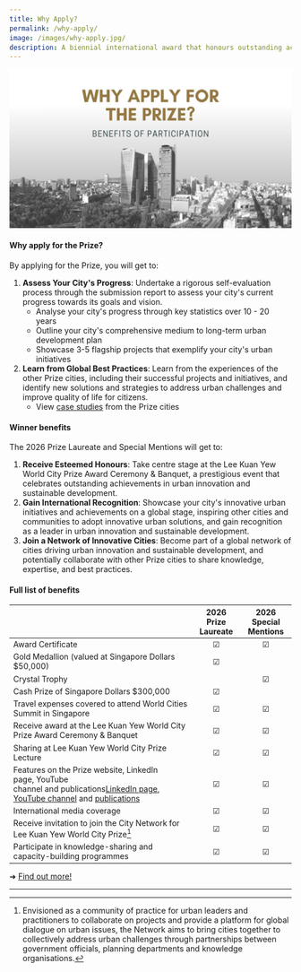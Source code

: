 ```yaml
---
title: Why Apply?
permalink: /why-apply/
image: /images/why-apply.jpg/
description: A biennial international award that honours outstanding achievements and contributions to the creation of liveable, vibrant and sustainable urban communities around the world.
---
```


![Why oh why](/images/why-apply.jpg)

#### **Why apply for the Prize?**

By applying for the Prize, you will get to: 

1. **Assess Your City's Progress**: Undertake a rigorous self-evaluation process through the submission report to assess your city's current progress towards its goals and vision.
   - Analyse your city's progress through key statistics over 10 - 20 years
   - Outline your city's comprehensive medium to long-term urban development plan
   - Showcase 3-5 flagship projects that exemplify your city's urban initiatives 
2. **Learn from Global Best Practices**: Learn from the experiences of the other Prize cities, including their successful projects and initiatives, and identify new solutions and strategies to address urban challenges and improve quality of life for citizens.
   - View [case studies](/resources/case-studies/) from the Prize cities

#### **Winner benefits**

The 2026 Prize Laureate and Special Mentions will get to:

1. **Receive Esteemed Honours**: Take centre stage at the Lee Kuan Yew World City Prize Award Ceremony & Banquet, a prestigious event that celebrates outstanding achievements in urban innovation and sustainable development.
2. **Gain International Recognition**: Showcase your city's innovative urban initiatives and achievements on a global stage, inspiring other cities and communities to adopt innovative urban solutions, and gain recognition as a leader in urban innovation and sustainable development. 
3. **Join a Network of Innovative Cities**: Become part of a global network of cities driving urban innovation and sustainable development, and potentially collaborate with other Prize cities to share knowledge, expertise, and best practices.

#### **Full list of benefits**

| | 2026 Prize Laureate | 2026 Special Mentions |
|:---|:---:|:---:|
| Award Certificate | ☑ | ☑ |
| Gold Medallion (valued at Singapore Dollars $50,000) | ☑ |  |
| Crystal Trophy |  | ☑ |
| Cash Prize of Singapore Dollars $300,000 | ☑ |  |
| Travel expenses covered to attend World Cities Summit in Singapore | ☑ | ☑ |
| Receive award at the Lee Kuan Yew World City Prize Award Ceremony & Banquet | ☑ | ☑ |
| Sharing at Lee Kuan Yew World City Prize Lecture | ☑ | ☑ |
| Features on the Prize website, LinkedIn page, YouTube channel and publications[LinkedIn page](https://www.linkedin.com/company/worldcityprize/), [YouTube channel](https://www.youtube.com/@worldcityprize) and [publications](documents/worldcityprize-2024.pdf/) | ☑ | ☑ |
| International media coverage | ☑ | ☑ |
| Receive invitation to join the City Network for Lee Kuan Yew World City Prize[^1] | ☑ | ☑ |
| Participate in knowledge-sharing and capacity-building programmes | ☑ | ☑ |

➜ [Find out more!](/prize-cycle/)

---

[^1]: Envisioned as a community of practice for urban leaders and practitioners to collaborate on projects and provide a platform for global dialogue on urban issues, the Network aims to bring cities together to collectively address urban challenges through partnerships between government officials, planning departments and knowledge organisations.
